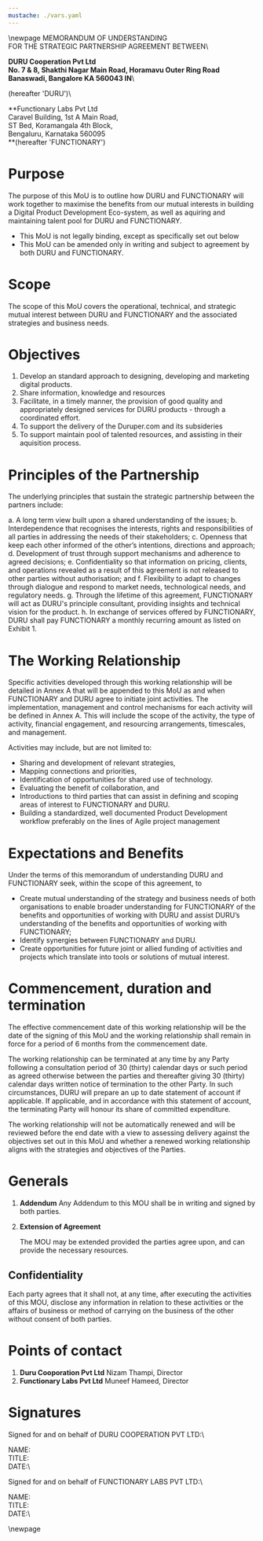 ```yaml
---
mustache: ./vars.yaml
---
```

\newpage
MEMORANDUM OF UNDERSTANDING \
FOR THE STRATEGIC PARTNERSHIP AGREEMENT BETWEEN\

**DURU Cooperation Pvt Ltd\
No. 7 & 8, Shakthi Nagar Main Road, 
Horamavu Outer Ring Road\
Banaswadi,  Bangalore KA 560043 IN**\

(hereafter 'DURU')\

**Functionary Labs Pvt Ltd\
Caravel Building, 1st A Main Road,\
ST Bed, Koramangala 4th Block,\
Bengaluru, Karnataka 560095\
**(hereafter 'FUNCTIONARY')

# Purpose

The purpose of this MoU is to outline how DURU and FUNCTIONARY will work together to maximise the benefits from our mutual interests in building a Digital Product Development Eco-system, as well as aquiring and maintaining talent pool for DURU and FUNCTIONARY.

* This MoU is not legally binding, except as specifically set out below
* This MoU can be amended only in writing and subject to agreement by both DURU and FUNCTIONARY.

# Scope
The scope of this MoU covers the operational, technical, and strategic mutual interest between DURU and FUNCTIONARY and the associated strategies and business needs.

# Objectives

1. Develop an standard approach to designing, developing and marketing digital products.
2. Share information, knowledge and resources
3. Facilitate, in a timely manner, the provision of good quality and appropriately designed services for DURU products - through a coordinated effort.
4. To support the delivery of the Duruper.com and its subsideries
5. To support maintain pool of talented resources, and assisting in their aquisition process.

# Principles of the Partnership

The underlying principles that sustain the strategic partnership between the partners include:

a.  A long term view built upon a shared understanding of the issues;
b.  Interdependence that recognises the interests, rights and responsibilities of all parties in addressing the needs of their stakeholders;
c.  Openness that keep each other informed of the other’s intentions, directions and approach;
d.  Development of trust through support mechanisms and adherence to agreed decisions;
e.  Confidentiality so that information on pricing, clients, and operations revealed as a result of this agreement is not released to other parties without authorisation; and
f.  Flexibility to adapt to changes through dialogue and respond to market needs, technological needs, and regulatory needs.
g.  Through the lifetime of this agreement, FUNCTIONARY will act as DURU's principle consultant, providing insights and technical vision for the product.
h.  In exchange of services offered by FUNCTIONARY, DURU shall pay FUNCTIONARY a monthly recurring amount as listed on Exhibit 1. 

# The Working Relationship

Specific activities developed through this working relationship will be detailed in Annex A that will be appended to this MoU as and when FUNCTIONARY and DURU agree to initiate joint activities. The implementation, management and control mechanisms for each activity will be defined in Annex A. This will include the scope of the activity, the type of activity, financial engagement, and resourcing arrangements, timescales, and management.

Activities may include, but are not limited to:

* Sharing and development of relevant strategies,
* Mapping connections and priorities,
* Identification of opportunities for shared use of technology.
* Evaluating the benefit of collaboration, and
* Introductions to third parties that can assist in defining and scoping areas of interest to FUNCTIONARY and DURU.
* Building a standardized, well documented Product Development workflow preferably on the lines of Agile project management

# Expectations and Benefits
Under the terms of this memorandum of understanding DURU and FUNCTIONARY seek, within the scope of this agreement, to

* Create mutual understanding of the strategy and business needs of both organisations to enable broader understanding for FUNCTIONARY of the benefits and opportunities of working with DURU and assist DURU’s understanding of the benefits and opportunities of working with FUNCTIONARY;
* Identify synergies between FUNCTIONARY and DURU.
* Create opportunities for future joint or allied funding of activities and projects which translate into tools or solutions of mutual interest.

# Commencement, duration and termination
The effective commencement date of this working relationship will be the date of the signing of this MoU and the working relationship shall remain in force for a period of 6 months from the commencement date.

The working relationship can be terminated at any time by any Party following a consultation period of 30 (thirty) calendar days or such period as agreed otherwise between the parties and thereafter giving 30 (thirty) calendar days written notice of termination to the other Party. In such circumstances, DURU will prepare an up to date statement of account if applicable. If applicable, and in accordance with this statement of account, the terminating Party will honour its share of committed expenditure. 

The working relationship will not be automatically renewed and will be reviewed before the end date with a view to assessing delivery against the objectives set out in this MoU and whether a renewed working relationship aligns with the strategies and objectives of the Parties.

# Generals
1. **Addendum**
   Any Addendum to this MOU shall be in writing and signed by both parties.

2. **Extension of Agreement**

   The MOU may be extended provided the parties agree upon, and can
   provide the necessary resources.

## Confidentiality
Each party agrees that it shall not, at any time, after executing the activities of this MOU, disclose any information in relation to these activities or the affairs of business or method of carrying on the business of the other without consent of both parties.

# Points of contact

1. **Duru Cooporation Pvt Ltd**
   Nizam Thampi, Director
2. **Functionary Labs Pvt Ltd**
   Muneef Hameed, Director

# Signatures

Signed for and on behalf of DURU COOPERATION PVT LTD:\

NAME:\
TITLE:\
DATE:\

Signed for and on behalf of FUNCTIONARY LABS PVT LTD:\

NAME:\
TITLE:\
DATE:\

\newpage